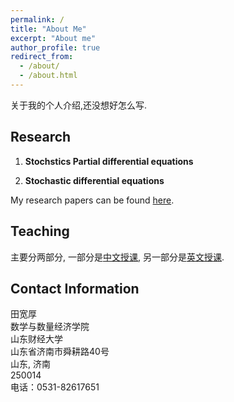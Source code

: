 ```yaml
---
permalink: /
title: "About Me"
excerpt: "About me"
author_profile: true
redirect_from:
  - /about/
  - /about.html
---
```


关于我的个人介绍,还没想好怎么写.

## Research
1. **Stochstics Partial differential equations**  <!---<br/>  <font size = "-1"> </font>  --->   


2. **Stochastic differential equations**  

My research papers can be found [here](/publications).

## Teaching
主要分两部分, 一部分是[中文授课](/teaching), 另一部分是[英文授课](/teaching).

<!---
In 2013 I was also awarded the Columbia Engineering School Alumni Association’s Distinguished Faculty Teaching Award for excellence in teaching. In 2019 I received the TEaching Excellence Award for Core Module MBA teaching.


## External Service
I am an Associate Editor for Operations Research (Financial Engineering Department) and Management Science (Stochastics and Finance Departments).--->

## Contact Information
田宽厚  
数学与数量经济学院   
山东财经大学   
山东省济南市舜耕路40号    
山东, 济南   
250014         
电话：0531-82617651    
